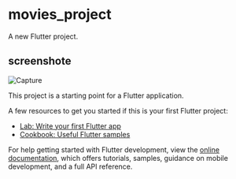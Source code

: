 # movies_project

A new Flutter project.

## screenshote
![Capture](https://github.com/mahdadi78/movies-app/assets/78992400/f7d349e5-edd8-48a3-b5f6-283c90dec4c2)

This project is a starting point for a Flutter application.

A few resources to get you started if this is your first Flutter project:

- [Lab: Write your first Flutter app](https://docs.flutter.dev/get-started/codelab)
- [Cookbook: Useful Flutter samples](https://docs.flutter.dev/cookbook)

For help getting started with Flutter development, view the
[online documentation](https://docs.flutter.dev/), which offers tutorials,
samples, guidance on mobile development, and a full API reference.
